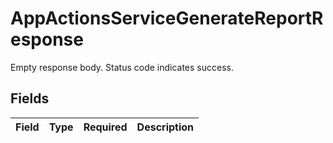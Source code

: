 # AppActionsServiceGenerateReportResponse

Empty response body. Status code indicates success.


## Fields

| Field       | Type        | Required    | Description |
| ----------- | ----------- | ----------- | ----------- |